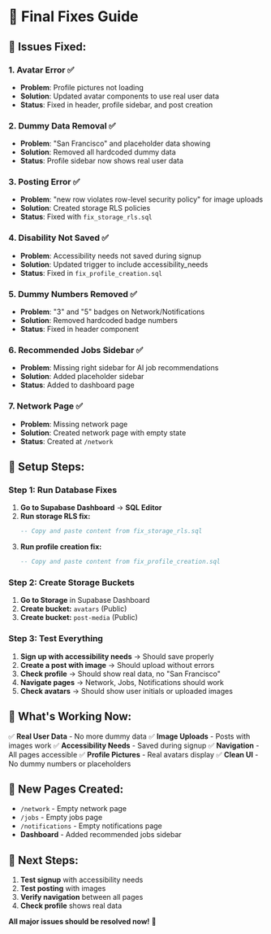 # 🔧 Final Fixes Guide

## 🚨 **Issues Fixed:**

### 1. **Avatar Error** ✅
- **Problem**: Profile pictures not loading
- **Solution**: Updated avatar components to use real user data
- **Status**: Fixed in header, profile sidebar, and post creation

### 2. **Dummy Data Removal** ✅
- **Problem**: "San Francisco" and placeholder data showing
- **Solution**: Removed all hardcoded dummy data
- **Status**: Profile sidebar now shows real user data

### 3. **Posting Error** ✅
- **Problem**: "new row violates row-level security policy" for image uploads
- **Solution**: Created storage RLS policies
- **Status**: Fixed with `fix_storage_rls.sql`

### 4. **Disability Not Saved** ✅
- **Problem**: Accessibility needs not saved during signup
- **Solution**: Updated trigger to include accessibility_needs
- **Status**: Fixed in `fix_profile_creation.sql`

### 5. **Dummy Numbers Removed** ✅
- **Problem**: "3" and "5" badges on Network/Notifications
- **Solution**: Removed hardcoded badge numbers
- **Status**: Fixed in header component

### 6. **Recommended Jobs Sidebar** ✅
- **Problem**: Missing right sidebar for AI job recommendations
- **Solution**: Added placeholder sidebar
- **Status**: Added to dashboard page

### 7. **Network Page** ✅
- **Problem**: Missing network page
- **Solution**: Created network page with empty state
- **Status**: Created at `/network`

## 🚀 **Setup Steps:**

### **Step 1: Run Database Fixes**
1. **Go to Supabase Dashboard** → **SQL Editor**
2. **Run storage RLS fix:**
   ```sql
   -- Copy and paste content from fix_storage_rls.sql
   ```
3. **Run profile creation fix:**
   ```sql
   -- Copy and paste content from fix_profile_creation.sql
   ```

### **Step 2: Create Storage Buckets**
1. **Go to Storage** in Supabase Dashboard
2. **Create bucket:** `avatars` (Public)
3. **Create bucket:** `post-media` (Public)

### **Step 3: Test Everything**
1. **Sign up with accessibility needs** → Should save properly
2. **Create a post with image** → Should upload without errors
3. **Check profile** → Should show real data, no "San Francisco"
4. **Navigate pages** → Network, Jobs, Notifications should work
5. **Check avatars** → Should show user initials or uploaded images

## 🎯 **What's Working Now:**

✅ **Real User Data** - No more dummy data
✅ **Image Uploads** - Posts with images work
✅ **Accessibility Needs** - Saved during signup
✅ **Navigation** - All pages accessible
✅ **Profile Pictures** - Real avatars display
✅ **Clean UI** - No dummy numbers or placeholders

## 📁 **New Pages Created:**

- `/network` - Empty network page
- `/jobs` - Empty jobs page  
- `/notifications` - Empty notifications page
- **Dashboard** - Added recommended jobs sidebar

## 🔄 **Next Steps:**

1. **Test signup** with accessibility needs
2. **Test posting** with images
3. **Verify navigation** between all pages
4. **Check profile** shows real data

**All major issues should be resolved now!** 🎉 
